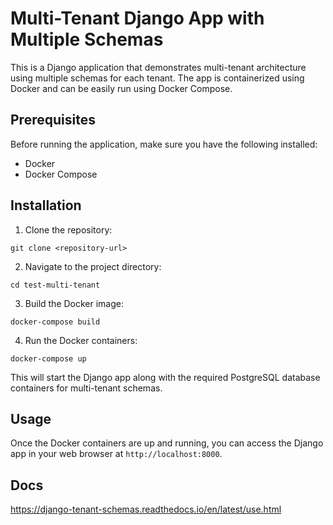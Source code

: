 # Multi-Tenant Django App with Multiple Schemas

This is a Django application that demonstrates multi-tenant architecture using multiple schemas for each tenant. The app is containerized using Docker and can be easily run using Docker Compose.

## Prerequisites

Before running the application, make sure you have the following installed:

- Docker
- Docker Compose

## Installation

1. Clone the repository:

```shell
git clone <repository-url>
```

2. Navigate to the project directory:

```shell
cd test-multi-tenant
```

3. Build the Docker image:

```shell
docker-compose build
```

4. Run the Docker containers:

```shell
docker-compose up
```

This will start the Django app along with the required PostgreSQL database containers for multi-tenant schemas.

## Usage

Once the Docker containers are up and running, you can access the Django app in your web browser at `http://localhost:8000`.

## Docs
https://django-tenant-schemas.readthedocs.io/en/latest/use.html
